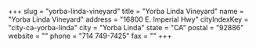 +++
slug = "yorba-linda-vineyard"
title = "Yorba Linda Vineyard"
name = "Yorba Linda Vineyard"
address = "16800 E. Imperial Hwy"
cityIndexKey = "city-ca-yorba-linda"
city = "Yorba Linda"
state = "CA"
postal = "92886"
website = ""
phone = "714 749-7425"
fax = ""
+++
